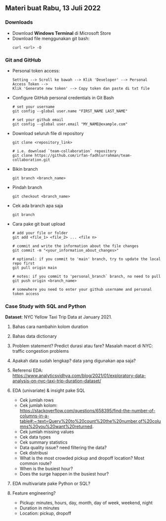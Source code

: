 ## Materi buat Rabu, 13 Juli 2022
### Downloads
* Download **Windows Terminal** di Microsoft Store
* Download file menggunakan git bash: 
    ```
    curl <url> -O
    ```

### Git and GitHub    
* Personal token access: 
    ```
    Setting --> Scroll ke bawah --> Klik 'Developer' --> Personal Access Token --> 
    Klik 'Generate new token' --> Copy token dan paste di txt file
    ```
* Configure GitHub personal credentials in Git Bash
    ```
    # set your username
    git config --global user.name "FIRST_NAME LAST_NAME"
    ```
    
    ```
    # set your github email
    git config --global user.email "MY_NAME@example.com"
    ```
* Download seluruh file di repository
    ```
    git clone <repository_link>
    ```
    
    ```
    # i.e. download `team-collaboration` repository
    git clone https://github.com/irfan-fadhlurrahman/team-collaboration.git
    ```
* Bikin branch
    ```
    git branch <branch_name>
    ```
* Pindah branch
    ```
    git checkout <branch_name>
    ```
* Cek ada branch apa saja
    ```
    git branch
    ```
* Cara pake git buat upload
    ```
    # add your file or folder
    git add <file_1> <file_2> ... <file n>
    
    # commit and write the information about the file changes
    git commit -m "<your_information_about_changes>"
    
    # optional: if you commit to 'main' branch, try to update the local repo first
    git pull origin main
    
    # notes: if you commit to 'personal_branch` branch, no need to pull
    git push origin <branch_name>
    
    # somewhere you need to enter your github username and personal token access
    ```

### Case Study with SQL and Python

**Dataset**: NYC Yellow Taxi Trip Data at January 2021.

1. Bahas cara nambahin kolom duration
2. Bahas data dictionary
3. Problem statement? Predict durasi atau fare? Masalah macet di NYC: traffic congestion problems
4. Apakah data sudah lengkap? data yang digunakan apa saja?
5. Referensi EDA: 
https://www.analyticsvidhya.com/blog/2021/01/exploratory-data-analysis-on-nyc-taxi-trip-duration-dataset/
6. EDA (univariate) & insight pake SQL
    * Cek jumlah rows
    * Cek jumlah kolom: https://stackoverflow.com/questions/658395/find-the-number-of-columns-in-a-table#:~:text=Query%20to%20count%20the%20number,of%20columns%20you%20want%20returned.
    * Cek jumlah missing values
    * Cek data types
    * Cek summary statistics
    * Data quality issue? need filtering the data?
    * Cek distribusi
    * What is the most crowded pickup and dropoff location? Most common route?
    * When is the busiest hour?
    * Does the surge happen in the busiest hour?

7. EDA multivariate pake Python or SQL?
8. Feature engineering?
    * Pickup: minutes, hours, day, month, day of week, weekend, night
    * Duration in minutes
    * Location: pickup, dropoff
